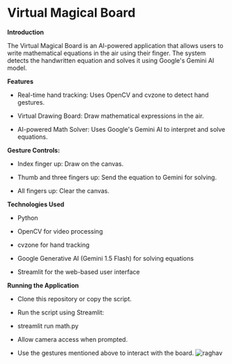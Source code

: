 # Virtual Magical Board
**Introduction**

The Virtual Magical Board is an AI-powered application that allows users to write mathematical equations in the air using their finger. The system detects the handwritten equation and solves it using Google's Gemini AI model.

**Features**

* Real-time hand tracking: Uses OpenCV and cvzone to detect hand gestures.

* Virtual Drawing Board: Draw mathematical expressions in the air.

* AI-powered Math Solver: Uses Google's Gemini AI to interpret and solve equations.

**Gesture Controls:**

* Index finger up: Draw on the canvas.

* Thumb and three fingers up: Send the equation to Gemini for solving.

* All fingers up: Clear the canvas.

**Technologies Used**

* Python

* OpenCV for video processing

* cvzone for hand tracking

* Google Generative AI (Gemini 1.5 Flash) for solving equations

* Streamlit for the web-based user interface

**Running the Application**

* Clone this repository or copy the script.

* Run the script using Streamlit:

* streamlit run math.py

* Allow camera access when prompted.

* Use the gestures mentioned above to interact with the board.
![raghav](https://github.com/user-attachments/assets/d73bbc0e-a9a3-441d-a8e0-344e30f4a548)

